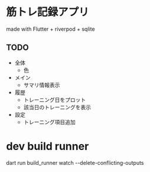 # 筋トレ記録アプリ
made with Flutter + riverpod + sqlite

## TODO
- 全体
  - 色
- メイン
  - サマリ情報表示
- 履歴
  - トレーニング日をプロット
  - 該当日のトレーニングを表示
- 設定
  - トレーニング項目追加

# dev build runner
dart run build_runner watch --delete-conflicting-outputs